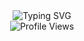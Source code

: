 <!--hello message-->
<div align="center">
  <img src="https://readme-typing-svg.herokuapp.com?font=Fira+Code&size=30&duration=3000&pause=1000&color=0c8a69&center=true&vCenter=true&width=600&lines=Hi%2C+I'm+Nuwan+Akalanka+%F0%9F%91%8B;Welcome+to+my+GitHub+Profile!" alt="Typing SVG" />
</div>

<!--profile views-->
<div align="center">
  <img src="https://komarev.com/ghpvc/?username=nuwan123-png&label=Profile%20Views&color=6A5ACD&style=for-the-badge" alt="Profile Views">
</div>





